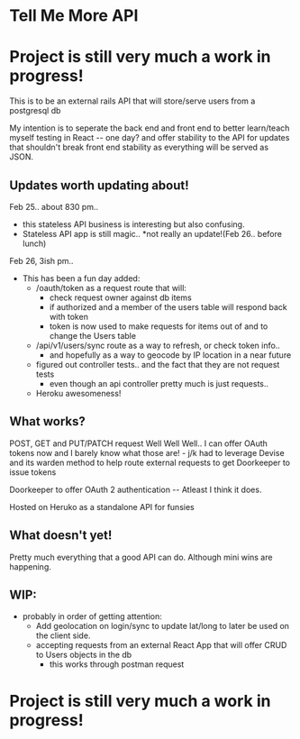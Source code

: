 # Tell Me More API

# Project is still very much a work in progress!

This is to be an external rails API that will store/serve users from a postgresql db

My intention is to seperate the back end and front end to better learn/teach myself testing in React -- one day?
and offer stability to the API for updates that shouldn't break front end stability as everything will
be served as JSON.

## Updates worth updating about!

Feb 25.. about 830 pm.. 
  - this stateless API business is interesting but also confusing.
  - Stateless API app is still magic.. *not really an update!(Feb 26.. before lunch)

Feb 26, 3ish pm..
  - This has been a fun day added:
    - /oauth/token as a request route that will:
      - check request owner against db items
      - if authorized and a member of the users table will respond back with token
      - token is now used to make requests for items out of and to change the Users table
    - /api/v1/users/sync route as a way to refresh, or check token info..
      - and hopefully as a way to geocode by IP location in a near future
    - figured out controller tests.. and the fact that they are not request tests
      -  even though an api controller pretty much is just requests..
    - Heroku awesomeness!

## What works?
  POST, GET and PUT/PATCH request
  Well Well Well.. I can offer OAuth tokens now and I barely know what those are!
    - j/k had to leverage Devise and its warden method to help route external requests
    to get Doorkeeper to issue tokens

  Doorkeeper to offer OAuth 2 authentication -- Atleast I think it does.
  
  Hosted on Heruko as a standalone API for funsies

## What doesn't yet!
  Pretty much everything that a good API can do. Although mini wins are happening.

## WIP:
  - probably in order of getting attention:
    * Add geolocation on login/sync to update lat/long to later be used on the client side.
    - accepting requests from an external React App that will offer CRUD to Users objects in the db
      - this works through postman request
  
    
  
# Project is still very much a work in progress!